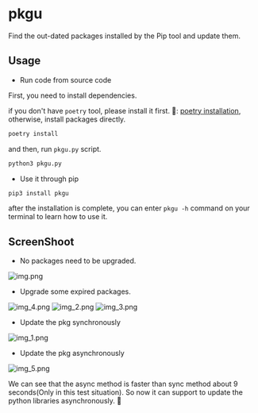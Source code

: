 # pkgu

Find the out-dated packages installed by the Pip tool and update them.

## Usage

- Run code from source code

First, you need to install dependencies.

if you don't have `poetry` tool, please install it first. 🔗: [poetry installation](https://python-poetry.org/docs/#installation), otherwise, install packages directly.

```bash
poetry install
```

and then, run `pkgu.py` script.

```bash
python3 pkgu.py
```

- Use it through pip

```bash
pip3 install pkgu
```

after the installation is complete, you can enter `pkgu -h` command on your terminal to learn how to use it.

## ScreenShoot

* No packages need to be upgraded.

![img.png](https://raw.githubusercontent.com/Abeautifulsnow/pkgu/main/screenshoot/img.png)

* Upgrade some expired packages.

![img_4.png](https://raw.githubusercontent.com/Abeautifulsnow/pkgu/main/screenshoot/img_4.png)
![img_2.png](https://raw.githubusercontent.com/Abeautifulsnow/pkgu/main/screenshoot/img_2.png)
![img_3.png](https://raw.githubusercontent.com/Abeautifulsnow/pkgu/main/screenshoot/img_3.png)

* Update the pkg synchronously

![img_1.png](https://raw.githubusercontent.com/Abeautifulsnow/pkgu/main/screenshoot/img_1.png)

* Update the pkg asynchronously

![img_5.png](https://raw.githubusercontent.com/Abeautifulsnow/pkgu/main/screenshoot/img_5.png)

We can see that the async method is faster than sync method about 9 seconds(Only in this test situation).
So now it can support to update the python libraries asynchronously. 🥳